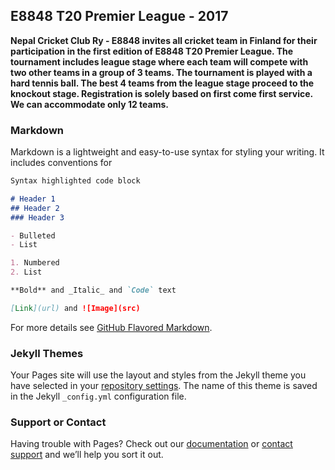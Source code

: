 ## E8848 T20 Premier League - 2017

**Nepal Cricket Club Ry - E8848 invites all cricket team in Finland for their participation in the first edition of E8848 T20 Premier League. The tournament includes league stage where each team will compete with two other teams in a group of 3 teams. The tournament is played with a hard tennis ball. The best 4 teams from the league stage proceed to the knockout stage. Registration is solely based on first come first service. We can accommodate only 12 teams.**

### Markdown

Markdown is a lightweight and easy-to-use syntax for styling your writing. It includes conventions for

```markdown
Syntax highlighted code block

# Header 1
## Header 2
### Header 3

- Bulleted
- List

1. Numbered
2. List

**Bold** and _Italic_ and `Code` text

[Link](url) and ![Image](src)
```

For more details see [GitHub Flavored Markdown](https://guides.github.com/features/mastering-markdown/).

### Jekyll Themes

Your Pages site will use the layout and styles from the Jekyll theme you have selected in your [repository settings](https://github.com/dipaish/e8848/settings). The name of this theme is saved in the Jekyll `_config.yml` configuration file.

### Support or Contact

Having trouble with Pages? Check out our [documentation](https://help.github.com/categories/github-pages-basics/) or [contact support](https://github.com/contact) and we’ll help you sort it out.
